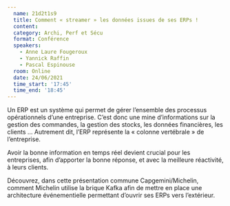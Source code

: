 ```yaml
---
  name: 21d2t1s9
  title: Comment « streamer » les données issues de ses ERPs !
  content:
  category: Archi, Perf et Sécu
  format: Conférence
  speakers: 
    - Anne Laure Fougeroux
    - Yannick Raffin
    - Pascal Espinouse
  room: Online
  date: 24/06/2021
  time_start: '17:45'
  time_end: '18:45'
---
```

Un ERP est un système qui permet de gérer l’ensemble des processus opérationnels d’une entreprise. C’est donc une mine d’informations sur la gestion des commandes, la gestion des stocks, les données financières, les clients … Autrement dit, l’ERP représente la « colonne vertébrale » de l’entreprise.

Avoir la bonne information en temps réel devient crucial pour les entreprises, afin d’apporter la bonne réponse, et avec la meilleure réactivité, à leurs clients.

Découvrez, dans cette présentation commune Capgemini/Michelin, comment Michelin utilise la brique Kafka afin de mettre en place une architecture événementielle permettant d’ouvrir ses ERPs vers l’extérieur.